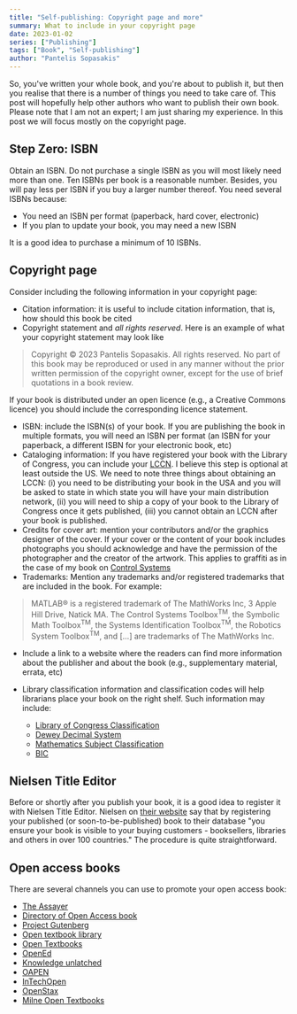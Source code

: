 ```yaml
---
title: "Self-publishing: Copyright page and more"
summary: What to include in your copyright page
date: 2023-01-02
series: ["Publishing"]
tags: ["Book", "Self-publishing"]
author: "Pantelis Sopasakis"
---
```


So, you've written your whole book, and you're about to publish it, but then you realise that there is a number of things you need to take care of. This post will hopefully help other authors who want to publish their own book. Please note that I am not an expert; I am just sharing my experience. In this post we will focus mostly on the copyright page.


## Step Zero: ISBN

Obtain an ISBN. Do not purchase a single ISBN as you will most likely need more than one. Ten ISBNs per book is a reasonable number. Besides, you will pay less per ISBN if you buy a larger number thereof. You need several ISBNs because:

- You need an ISBN per format (paperback, hard cover, electronic)
- If you plan to update your book, you may need a new ISBN

It is a good idea to purchase a minimum of 10 ISBNs.


## Copyright page

Consider including the following information in your copyright page:

- Citation information: it is useful to include citation information, that is, how should this book be cited
- Copyright statement and *all rights reserved*. Here is an example of what your copyright statement may look like

> Copyright © 2023 Pantelis Sopasakis. All rights reserved. No part of this book may be reproduced or used in any manner without the prior written permission of the copyright owner, except for the use of brief quotations in a book review.

If your book is distributed under an open licence (e.g., a Creative Commons licence) you should include the corresponding licence statement.

- ISBN: include the ISBN(s) of your book. If you are publishing the book in multiple formats, you will need an ISBN per format (an ISBN for your paperback, a different ISBN for your electronic book, etc)
- Cataloging information: If you have registered your book with the Library of Congress, you can include your [LCCN](https://en.wikipedia.org/wiki/Library_of_Congress_Control_Number). I believe this step is optional at least outside the US. We need to note three things about obtaining an LCCN: (i) you need to be distributing your book in the USA and you will be asked to state in which state you will have your main distribution network, (ii) you will need to ship a copy of your book to the Library of Congress once it gets published, (iii) you cannot obtain an LCCN after your book is published.
- Credits for cover art: mention your contributors and/or the graphics designer of the cover. If your cover or the content of your book includes photographs you should acknowledge and have the permission of the photographer and the creator of the artwork. This applies to graffiti as in the case of my book on [Control Systems](https://am-press.github.io/posts/publishing/control-systems/)
- Trademarks: Mention any trademarks and/or registered trademarks that are included in the book. For example:

> MATLAB® is a registered trademark of The MathWorks Inc, 3 Apple Hill Drive, Natick MA. The Control Systems Toolbox<sup>TM</sup>, the Symbolic Math Toolbox<sup>TM</sup>, the Systems Identification Toolbox<sup>TM</sup>, the Robotics System Toolbox<sup>TM</sup>, and [...] are trademarks of The MathWorks Inc.

- Include a link to a website where the readers can find more information about the publisher and about the book (e.g., supplementary material, errata, etc)
- Library classification information and classification codes will help librarians place your book on the right shelf. Such information may include:

   - [Library of Congress Classification](https://www.loc.gov/catdir/cpso/lcco/)
   - [Dewey Decimal System](https://en.wikipedia.org/wiki/List_of_Dewey_Decimal_classes)
   - [Mathematics Subject Classification](https://en.wikipedia.org/wiki/Mathematics_Subject_Classification)
   - [BIC](https://ns.editeur.org/bic_categories)


## Nielsen Title Editor

Before or shortly after you publish your book, it is a good idea to register it with Nielsen Title Editor. Nielsen on [their website](https://www.nielsentitleeditor.com/titleeditor/) say that by registering your published (or soon-to-be-published) book to their database "you ensure your book is visible to your buying customers - booksellers, libraries and others in over 100 countries." The procedure is quite straightforward.

## Open access books

There are several channels you can use to promote your open access book:

- [The Assayer](https://www.theassayer.org/)
- [Directory of Open Access book](https://www.doabooks.org/)
- [Project Gutenberg](https://www.gutenberg.org/)
- [Open textbook library](https://open.umn.edu/opentextbooks)
- [Open Textbooks](https://www.oercommons.org/hubs/open-textbooks)
- [OpenEd](https://open.bccampus.ca/) 
- [Knowledge unlatched](https://knowledgeunlatched.org/)
- [OAPEN](https://www.oapen.org/)
- [InTechOpen](https://www.intechopen.com/books)
- [OpenStax](https://openstax.org/subjects)
- [Milne Open Textbooks](https://milneopentextbooks.org/)

